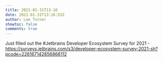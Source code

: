 ```yaml
---
title: 2021-01-31T13-16
date: 2021-01-31T13:16:53Z
author: Lee Turner
showtoc: false
comments: true
---
```


Just filled out the #Jetbrains Developer Ecosystem Survey for 2021 - https://surveys.jetbrains.com/s3/developer-ecosystem-survey-2021-sh?pcode=226167142856866112


